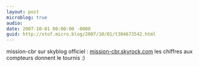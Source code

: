 ```yaml
---
layout: post
microblog: true
audio: 
date: 2007-10-01 00:00:00 -0000
guid: http://xtof.micro.blog/2007/10/01/t304673542.html
---
```

mission-cbr sur skyblog officiel : [mission-cbr.skyrock.com](http://mission-cbr.skyrock.com/) les chiffres aux compteurs donnent le tournis :)
